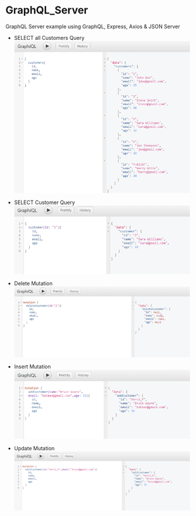 # GraphQL_Server

GraphQL Server example using GraphQL, Express, Axios & JSON Server

* SELECT all Customers Query
![alt text](images/Customers_Query.PNG "SELECT all Customers Query")

* SELECT Customer Query
![alt text](images/Customer_Query.PNG "SELECT Customer Query")

* Delete Mutation
![alt text](images/DeleteCustomer_Mutation.PNG "Delete Mutation")

* Insert Mutation
![alt text](images/AddCustomer_Mutation.PNG "Insert Mutation")

* Update Mutation
![alt text](images/EditCustomer_Mutation.PNG "Update Mutation")
